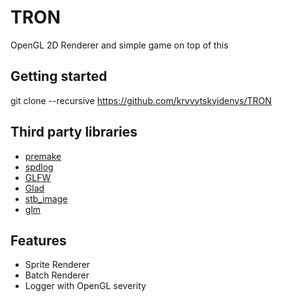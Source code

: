 # TRON
OpenGL 2D Renderer and simple game on top of this

## Getting started

git clone --recursive https://github.com/kryvytskyidenys/TRON

## Third party libraries

- [premake](https://github.com/premake/premake-core)
- [spdlog](https://github.com/gabime/spdlog)
- [GLFW](https://github.com/kryvytskyidenys/glfw)
- [Glad](https://glad.dav1d.de/)
- [stb_image](https://github.com/nothings/stb/blob/master/stb_image.h)
- [glm](https://github.com/g-truc/glm)


## Features

- Sprite Renderer
- Batch Renderer
- Logger with OpenGL severity
